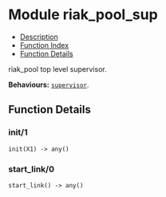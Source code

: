 

# Module riak_pool_sup #
* [Description](#description)
* [Function Index](#index)
* [Function Details](#functions)

riak_pool top level supervisor.

__Behaviours:__ [`supervisor`](supervisor.md).

<a name="functions"></a>

## Function Details ##

<a name="init-1"></a>

### init/1 ###

`init(X1) -> any()`

<a name="start_link-0"></a>

### start_link/0 ###

`start_link() -> any()`

